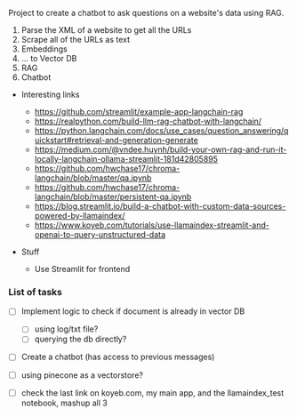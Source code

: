 Project to create a chatbot to ask questions on a website's data using RAG.

1. Parse the XML of a website to get all the URLs
2. Scrape all of the URLs as text
3. Embeddings
4. ... to Vector DB
5. RAG
6. Chatbot

- Interesting links

  - https://github.com/streamlit/example-app-langchain-rag
  - https://realpython.com/build-llm-rag-chatbot-with-langchain/
  - https://python.langchain.com/docs/use_cases/question_answering/quickstart#retrieval-and-generation-generate
  - https://medium.com/@vndee.huynh/build-your-own-rag-and-run-it-locally-langchain-ollama-streamlit-181d42805895
  - https://github.com/hwchase17/chroma-langchain/blob/master/qa.ipynb
  - https://github.com/hwchase17/chroma-langchain/blob/master/persistent-qa.ipynb
  - https://blog.streamlit.io/build-a-chatbot-with-custom-data-sources-powered-by-llamaindex/
  - https://www.koyeb.com/tutorials/use-llamaindex-streamlit-and-openai-to-query-unstructured-data

- Stuff
  - Use Streamlit for frontend

### List of tasks

- [ ] Implement logic to check if document is already in vector DB
  - [ ] using log/txt file?
  - [ ] querying the db directly?
- [ ] Create a chatbot (has access to previous messages)
- [ ] using pinecone as a vectorstore?

- [ ] check the last link on koyeb.com, my main app, and the llamaindex_test notebook, mashup all 3
